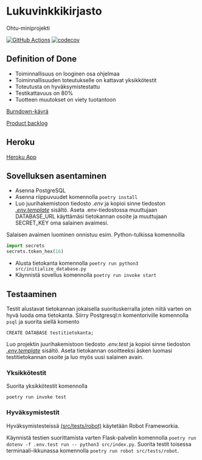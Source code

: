 # Lukuvinkkikirjasto

Ohtu-miniprojekti

[![GitHub Actions](https://github.com/brontto/ohtu-miniprojekti/workflows/CI/badge.svg)](https://github.com/brontto/ohtu-miniprojekti/actions)
[![codecov](https://codecov.io/gh/brontto/ohtu-miniprojekti/branch/main/graph/badge.svg?token=DYFHMFXATT)](https://codecov.io/gh/brontto/ohtu-miniprojekti)

## Definition of Done
- Toiminnallisuus on looginen osa ohjelmaa
- Toiminnallisuuden toteutukselle on kattavat yksikkötestit
- Toteutusta on hyväksymistestattu
- Testikattavuus on 80%
- Tuotteen muutokset on viety tuotantoon

[Burndown-käyrä](https://docs.google.com/spreadsheets/d/1m27JJOADbrihQkSxDsu489VpF2iS6y8GJkZCpKXE13c/edit#gid=453705215)

[Product backlog](https://github.com/brontto/ohtu-miniprojekti/projects/1)


## Heroku 
[Heroku App](https://damp-dawn-78777.herokuapp.com/)

## Sovelluksen asentaminen

- Asenna PostgreSQL
- Asenna riippuvuudet komennolla `poetry install`
- Luo juurihakemistoon tiedosto *.env* ja kopioi sinne tiedoston [*.env.template*](https://github.com/brontto/ohtu-miniprojekti/blob/main/.env.template) sisältö. Aseta .env-tiedostossa muuttujaan DATABASE_URL käyttämäsi tietokannan osoite ja muuttujaan SECRET_KEY oma salainen avaimesi.

Salaisen avaimen luominen onnistuu esim. Python-tulkissa komennoilla
``` python
import secrets
secrets.token_hex(16)
```
- Alusta tietokanta komennolla `poetry run python3 src/initialize_database.py`
- Käynnistä sovellus komennolla `poetry run invoke start`




## Testaaminen

Testit alustavat tietokannan jokaisella suorituskerralla joten niitä varten on hyvä luoda oma tietokanta. Siirry Postgresql:n komentoriville komennolla `psql` ja suorita siellä komento
```
CREATE DATABASE testitietokanta;
```
Luo projektin juurihakemistoon tiedosto *.env.test* ja kopioi sinne tiedoston [*.env.template*](https://github.com/brontto/ohtu-miniprojekti/blob/main/.env.template) sisältö. Aseta tietokannan osoitteeksi äsken luomasi testitietokannan osoite ja luo myös uusi salainen avain.

### Yksikkötestit

Suorita yksikkötestit komennolla
```
poetry run invoke test
```

### Hyväksymistestit

Hyväksymistesteissä [(src/tests/robot)](https://github.com/brontto/ohtu-miniprojekti/tree/main/src/tests/robot) käytetään Robot Frameworkia.

Käynnistä testien suorittamista varten Flask-palvelin komennolla `poetry run dotenv -f .env.test run -- python3 src/index.py`. Suorita testit toisessa terminaali-ikkunassa komennolla `poetry run robot src/tests/robot`.  
